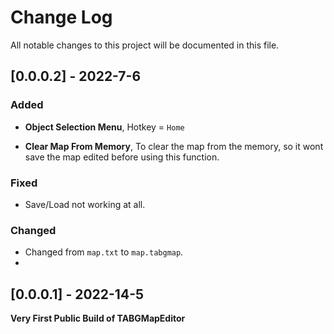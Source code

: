 # Change Log
All notable changes to this project will be documented in this file.

## [0.0.0.2] - 2022-7-6
### Added
- **Object Selection Menu**,  Hotkey = `Home`

- **Clear Map From Memory**, To clear the map from the memory, so it wont save the map edited before using this function.

### Fixed
- Save/Load not working at all.

### Changed
- Changed from `map.txt` to `map.tabgmap`.
- 
## [0.0.0.1] - 2022-14-5
**Very First Public Build of TABGMapEditor**
